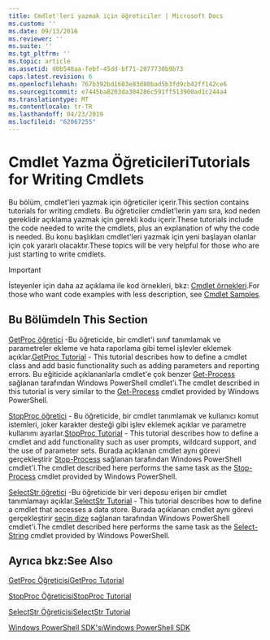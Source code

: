 ```yaml
---
title: Cmdlet'leri yazmak için öğreticiler | Microsoft Docs
ms.custom: ''
ms.date: 09/13/2016
ms.reviewer: ''
ms.suite: ''
ms.tgt_pltfrm: ''
ms.topic: article
ms.assetid: d0b548aa-febf-45dd-bf71-2077730b9b73
caps.latest.revision: 6
ms.openlocfilehash: 767b392bd1603e83d80bad5b3fd9cb42ff142ce6
ms.sourcegitcommit: e7445ba8203da304286c591ff513900ad1c244a4
ms.translationtype: MT
ms.contentlocale: tr-TR
ms.lasthandoff: 04/23/2019
ms.locfileid: "62067255"
---
```

# <a name="tutorials-for-writing-cmdlets"></a><span data-ttu-id="d9b5d-102">Cmdlet Yazma Öğreticileri</span><span class="sxs-lookup"><span data-stu-id="d9b5d-102">Tutorials for Writing Cmdlets</span></span>

<span data-ttu-id="d9b5d-103">Bu bölüm, cmdlet'leri yazmak için öğreticiler içerir.</span><span class="sxs-lookup"><span data-stu-id="d9b5d-103">This section contains tutorials for writing cmdlets.</span></span> <span data-ttu-id="d9b5d-104">Bu öğreticiler cmdlet'lerin yanı sıra, kod neden gereklidir açıklama yazmak için gerekli kodu içerir.</span><span class="sxs-lookup"><span data-stu-id="d9b5d-104">These tutorials include the code needed to write the cmdlets, plus an explanation of why the code is needed.</span></span> <span data-ttu-id="d9b5d-105">Bu konu başlıkları cmdlet'leri yazmak için yeni başlayan olanlar için çok yararlı olacaktır.</span><span class="sxs-lookup"><span data-stu-id="d9b5d-105">These topics will be very helpful for those who are just starting to write cmdlets.</span></span>

> [!IMPORTANT]
> <span data-ttu-id="d9b5d-106">İsteyenler için daha az açıklama ile kod örnekleri, bkz: [Cmdlet örnekleri](./cmdlet-samples.md).</span><span class="sxs-lookup"><span data-stu-id="d9b5d-106">For those who want code examples with less description, see [Cmdlet Samples](./cmdlet-samples.md).</span></span>

## <a name="in-this-section"></a><span data-ttu-id="d9b5d-107">Bu Bölümde</span><span class="sxs-lookup"><span data-stu-id="d9b5d-107">In This Section</span></span>

<span data-ttu-id="d9b5d-108">[GetProc öğretici](./getproc-tutorial.md) -Bu öğreticide, bir cmdlet'i sınıf tanımlamak ve parametreler ekleme ve hata raporlama gibi temel işlevler eklemek açıklar.</span><span class="sxs-lookup"><span data-stu-id="d9b5d-108">[GetProc Tutorial](./getproc-tutorial.md) - This tutorial describes how to define a cmdlet class and add basic functionality such as adding parameters and reporting errors.</span></span> <span data-ttu-id="d9b5d-109">Bu eğiticide açıklananlarla cmdlet'e çok benzer [Get-Process](/powershell/module/Microsoft.PowerShell.Management/Get-Process) sağlanan tarafından Windows PowerShell cmdlet'i.</span><span class="sxs-lookup"><span data-stu-id="d9b5d-109">The cmdlet described in this tutorial is very similar to the [Get-Process](/powershell/module/Microsoft.PowerShell.Management/Get-Process) cmdlet provided by Windows PowerShell.</span></span>

<span data-ttu-id="d9b5d-110">[StopProc öğretici](./stopproc-tutorial.md) - Bu öğreticide, bir cmdlet tanımlamak ve kullanıcı komut istemleri, joker karakter desteği gibi işlev eklemek açıklar ve parametre kullanımı ayarlar.</span><span class="sxs-lookup"><span data-stu-id="d9b5d-110">[StopProc Tutorial](./stopproc-tutorial.md) - This tutorial describes how to define a cmdlet and add functionality such as user prompts, wildcard support, and the use of parameter sets.</span></span> <span data-ttu-id="d9b5d-111">Burada açıklanan cmdlet aynı görevi gerçekleştirir [Stop-Process](/powershell/module/Microsoft.PowerShell.Management/Stop-Process) sağlanan tarafından Windows PowerShell cmdlet'i.</span><span class="sxs-lookup"><span data-stu-id="d9b5d-111">The cmdlet described here performs the same task as the [Stop-Process](/powershell/module/Microsoft.PowerShell.Management/Stop-Process) cmdlet provided by Windows PowerShell.</span></span>

<span data-ttu-id="d9b5d-112">[SelectStr öğretici](./selectstr-tutorial.md) -Bu öğreticide bir veri deposu erişen bir cmdlet tanımlamayı açıklar.</span><span class="sxs-lookup"><span data-stu-id="d9b5d-112">[SelectStr Tutorial](./selectstr-tutorial.md) - This tutorial describes how to define a cmdlet that accesses a data store.</span></span> <span data-ttu-id="d9b5d-113">Burada açıklanan cmdlet aynı görevi gerçekleştirir [seçin dize](/powershell/module/microsoft.powershell.utility/select-string) sağlanan tarafından Windows PowerShell cmdlet'i.</span><span class="sxs-lookup"><span data-stu-id="d9b5d-113">The cmdlet described here performs the same task as the [Select-String](/powershell/module/microsoft.powershell.utility/select-string) cmdlet provided by Windows PowerShell.</span></span>

## <a name="see-also"></a><span data-ttu-id="d9b5d-114">Ayrıca bkz:</span><span class="sxs-lookup"><span data-stu-id="d9b5d-114">See Also</span></span>

[<span data-ttu-id="d9b5d-115">GetProc Öğreticisi</span><span class="sxs-lookup"><span data-stu-id="d9b5d-115">GetProc Tutorial</span></span>](./getproc-tutorial.md)

[<span data-ttu-id="d9b5d-116">StopProc Öğreticisi</span><span class="sxs-lookup"><span data-stu-id="d9b5d-116">StopProc Tutorial</span></span>](./stopproc-tutorial.md)

[<span data-ttu-id="d9b5d-117">SelectStr Öğreticisi</span><span class="sxs-lookup"><span data-stu-id="d9b5d-117">SelectStr Tutorial</span></span>](./selectstr-tutorial.md)

[<span data-ttu-id="d9b5d-118">Windows PowerShell SDK'sı</span><span class="sxs-lookup"><span data-stu-id="d9b5d-118">Windows PowerShell SDK</span></span>](../windows-powershell-reference.md)
